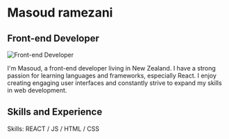 # Masoud ramezani
## Front-end Developer
![Front-end Developer](https://arturssmirnovs.github.io/github-profile-readme-generator/images/banner.png)

I'm Masoud, a front-end developer living in New Zealand. I have a strong passion for learning languages and frameworks, especially React. I enjoy creating engaging user interfaces and constantly strive to expand my skills in web development.

## Skills and Experience
Skills: REACT / JS / HTML / CSS
 
<!-- in your header -->
<link rel="stylesheet" href="https://cdn.jsdelivr.net/gh/devicons/devicon@latest/devicon.min.css">

<!-- in your body -->
<i class="devicon-devicon-plain"></i>

